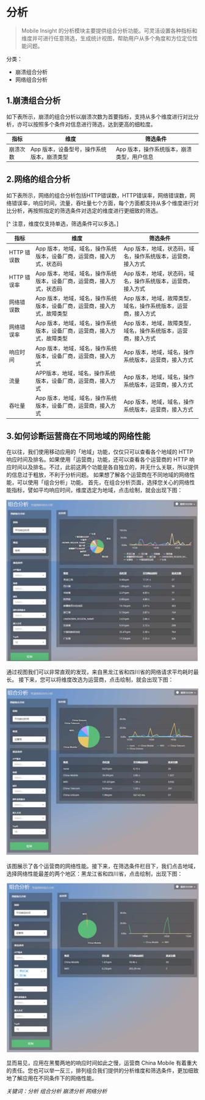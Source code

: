 # 分析

> Mobile Insight 的分析模块主要提供组合分析功能。可灵活设置各种指标和维度并可进行任意筛选，生成统计视图，帮助用户从多个角度和方位定位性能问题。

分类：
* 崩溃组合分析
* 网络组合分析

## 1.**崩溃组合分析**
如下表所示，崩溃的组合分析以崩溃次数为首要指标，支持从多个维度进行对比分析，亦可以按照多个条件对信息进行筛选，达到更高的细粒度。

| 指标      | 维度      | 筛选条件     |
| -- | -- | -- |
| 崩溃次数 | App 版本，设备型号，操作系统版本，崩溃类型 | App 版本，操作系统版本，崩溃类型，用户信息  |


## 2.**网络的组合分析**

如下表所示，网络的组合分析包括HTTP错误数，HTTP错误率，网络错误数，网络错误率，响应时间，流量，吞吐量七个方面，每个方面都支持从多个维度进行对比分析，再按照指定的筛选条件对选定的维度进行更细致的筛选。

[^ 注意，维度仅支持单选，筛选条件可以多选。]


| 指标 | 维度 | 筛选条件 |
| -- | -- | -- |
| HTTP 错误数 | App 版本，地域，域名，操作系统版本，设备厂商，运营商，接入方式，状态码 | App 版本，地域，状态码，域名，操作系统版本，运营商，接入方式 |
| HTTP 错误率 | App 版本，地域，域名，操作系统版本，设备厂商，运营商，接入方式，状态码 | App 版本，地域，状态码，域名，操作系统版本，运营商，接入方式 |
| 网络错误数 | App 版本，地域，域名，操作系统版本，设备厂商，运营商，接入方式，故障类型 | App 版本，地域，故障类型，域名，操作系统版本，运营商，接入方式 |
| 网络错误率 | App 版本，地域，域名，操作系统版本，设备厂商，运营商，接入方式，故障类型 | App 版本，地域，故障类型，域名，操作系统版本，运营商，接入方式 |
| 响应时间 | App 版本，地域，域名，操作系统版本，设备厂商，运营商，接入方式 | App 版本，地域，域名，操作系统版本，运营商，接入方式 |
| 流量 | APP版本，地域，域名，操作系统版本，设备厂商，运营商，接入方式 | App 版本，地域，域名，操作系统版本，运营商，接入方式 |
| 吞吐量 | App 版本，地域，域名，操作系统版本，设备厂商，运营商，接入方式 | App 版本，地域，域名，操作系统版本，运营商，接入方式 |

## 3.**如何诊断运营商在不同地域的网络性能**

在以往，我们使用移动应用的「地域」功能，仅仅只可以查看各个地域的 HTTP 响应时间及排名。如果使用「运营商」功能，还可以查看各个运营商的 HTTP 响应时间以及排名。不过，此前这两个功能是各自独立的，并无什么关联，所以提供的信息过于粗放，不利于分析问题。
如果想了解各个运营商在不同地域的网络性能，可以使用「组合分析」功能。
首先，在组合分析页面，选择您关心的网络性能指标，譬如平均响应时间，维度选定为地域，点击绘制，就会出现下图：

![](1L.jpeg)

通过视图我们可以非常直观的发现，来自黑龙江省和四川省的网络请求平均耗时最长。
接下来，您可以将维度改选为运营商，点击绘制，就会出现下图：

![](2L.jpeg)

该图展示了各个运营商的网络性能。接下来，在筛选条件栏目下，我们点击地域，选择网络性能最差的两个地区：黑龙江省和四川省，点击绘制，出现下图：

![](3L.jpeg)

显而易见，应用在黑蜀两地的响应时间如此之慢，运营商 China Mobile 有着重大的责任。您也可以举一反三，排列组合我们提供的分析维度和筛选条件，更加细致地了解应用在不同条件下的网络性能。



*关键词：分析  组合分析  崩溃分析  网络分析*


